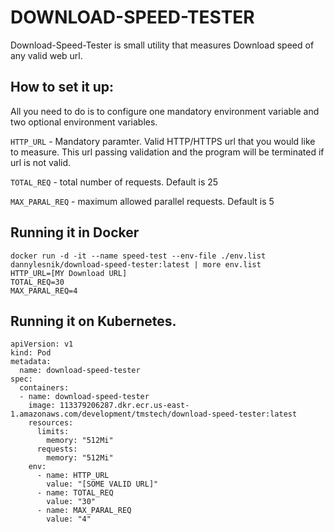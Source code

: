 # DOWNLOAD-SPEED-TESTER
Download-Speed-Tester is small utility that measures Download speed of any valid web url. 

## How to set it up: 
All you need to do is to configure one mandatory environment variable and two optional environment variables. 

`HTTP_URL` - Mandatory paramter.  Valid HTTP/HTTPS url that you would like to measure. This url passing validation and the program will be terminated if url is not valid. 

`TOTAL_REQ` - total number of requests. Default is 25

`MAX_PARAL_REQ` - maximum allowed parallel requests. Default is 5


## Running it in Docker

```
docker run -d -it --name speed-test --env-file ./env.list dannylesnik/download-speed-tester:latest | more env.list
HTTP_URL=[MY Download URL]
TOTAL_REQ=30
MAX_PARAL_REQ=4
```

## Running it on Kubernetes.

```
apiVersion: v1
kind: Pod
metadata:
  name: download-speed-tester
spec:
  containers:
  - name: download-speed-tester
    image: 113379206287.dkr.ecr.us-east-1.amazonaws.com/development/tmstech/download-speed-tester:latest
    resources:
      limits:
        memory: "512Mi"
      requests:
        memory: "512Mi"
    env:
      - name: HTTP_URL
        value: "[SOME VALID URL]"   
      - name: TOTAL_REQ
        value: "30"  
      - name: MAX_PARAL_REQ
        value: "4"  
```

